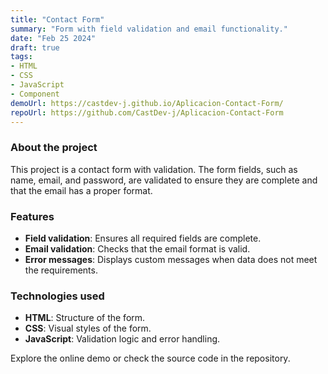 ```yaml
---
title: "Contact Form"
summary: "Form with field validation and email functionality."
date: "Feb 25 2024"
draft: true
tags:
- HTML
- CSS
- JavaScript
- Component
demoUrl: https://castdev-j.github.io/Aplicacion-Contact-Form/
repoUrl: https://github.com/CastDev-j/Aplicacion-Contact-Form
---
```


### About the project  
This project is a contact form with validation. The form fields, such as name, email, and password, are validated to ensure they are complete and that the email has a proper format.

### Features  
- **Field validation**: Ensures all required fields are complete.  
- **Email validation**: Checks that the email format is valid.  
- **Error messages**: Displays custom messages when data does not meet the requirements.  

### Technologies used  
- **HTML**: Structure of the form.  
- **CSS**: Visual styles of the form.  
- **JavaScript**: Validation logic and error handling.  

Explore the online demo or check the source code in the repository.
